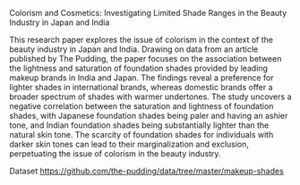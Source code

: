 Colorism and Cosmetics: Investigating Limited Shade Ranges in the Beauty Industry in Japan and India

This research paper explores the issue of colorism in the context of the beauty industry in Japan and India. Drawing on data from an article published by The Pudding, the paper focuses on the association between the lightness and saturation of foundation shades provided by leading makeup brands in India and Japan. The findings reveal a preference for lighter shades in international brands, whereas domestic brands offer a broader spectrum of shades with warmer undertones. The study uncovers a negative correlation between the saturation and lightness of foundation shades, with Japanese foundation shades being paler and having an ashier tone, and Indian foundation shades being substantially lighter than the natural skin tone. The scarcity of foundation shades for individuals with darker skin tones can lead to their marginalization and exclusion, perpetuating the issue of colorism in the beauty industry.


Dataset
https://github.com/the-pudding/data/tree/master/makeup-shades


